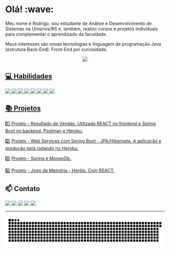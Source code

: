 <h1>Olá! :wave: </h1> 

Meu nome é Rodrigo, sou estudante de Análise e Desenvolvimento de Sistemas na Unisinos/RS e, também, realizo cursos e projetos individuais para complementar o aprendizado da faculdade.                                                                                                                                                              

Meus interesses são novas tecnologias e linguagem de programação Java (estrutura Back-End). Front-End por curiosidade.

<div align="center">
    
  <a href="https://github.com/rodrigoscalon">
  <img height="180em" src="https://github-readme-stats.vercel.app/api/top-langs/?username=rodrigoscalon&layout=compact&langs_count=7&theme=dracula"/>
  
</div> 
 
    
💻 **Habilidades** 
---

<div>
  
<img height="60em" src="https://cdn.jsdelivr.net/gh/devicons/devicon/icons/java/java-original-wordmark.svg"/>
<img height="60em" src="https://cdn.jsdelivr.net/gh/devicons/devicon/icons/spring/spring-original-wordmark.svg" />
<img height="60em" src="https://cdn.jsdelivr.net/gh/devicons/devicon/icons/mysql/mysql-original-wordmark.svg" />
<img height="60em" src="https://cdn.jsdelivr.net/gh/devicons/devicon/icons/postgresql/postgresql-original.svg" />
<img height="60em" src="https://cdn.jsdelivr.net/gh/devicons/devicon/icons/mongodb/mongodb-plain-wordmark.svg" />
<img height="60em" src="https://cdn.jsdelivr.net/gh/devicons/devicon/icons/heroku/heroku-plain.svg" />
<img height="60em" src="https://cdn.jsdelivr.net/gh/devicons/devicon/icons/intellij/intellij-original-wordmark.svg" />
<img height="60em" src="https://cdn.jsdelivr.net/gh/devicons/devicon/icons/vscode/vscode-original.svg" />


</div>

<div>
   
    
📚 **Projetos**
---

1️⃣ [Projeto - Resultado de Vendas. Utilizado REACT no frontend e Spring Boot no backend. Postman e Heroku.](https://github.com/RodrigoScalon/Projeto-STS-Vendas)
    
2️⃣ [Projeto - Web Services com Spring Boot - JPA/Hibernate. A aplicação e produção está rodando no Heroku.](https://github.com/RodrigoScalon/Projeto-Spring-Boot-Web-Services)
    
3️⃣ [Projeto - Spring e MongoDb.](https://github.com/RodrigoScalon/Projeto-Spring-Boot-Mongodb)
    
4️⃣ [Projeto - Jogo da Memória - Heróis. Com REACT.](https://github.com/RodrigoScalon/Jogo_Memoria_Herois)
    
    
📫 **Contato** 
---
  <div> 
  
  
  <a href = "mailto:rodrigoscalon@gmail.com"><img src="https://img.shields.io/badge/Gmail-D14836?style=for-the-badge&logo=gmail&logoColor=white" target="_blank"></a>
  <a href="http://linkedin.com/in/rodrigo-scalon" target="_blank"><img src="https://img.shields.io/badge/-LinkedIn-%230077B5?style=for-the-badge&logo=linkedin&logoColor=white" target="_blank"></a> 
  <a href="https://wa.me/5551997757026?text=Olá,%20meu%20amigo!" target="_blank"><img src="https://img.shields.io/badge/WhatsApp-25D366?style=for-the-badge&logo=whatsapp&logoColor=white"></a> 
  <a href="https://discord.gg/Rodrigo Scalon#7222" target="_blank"><img src="https://img.shields.io/badge/Discord-7289DA?style=for-the-badge&logo=discord&logoColor=white" target="_blank"></a> 
  <a href="https://instagram.com/rodrigoscalon" target="_blank"><img src="https://img.shields.io/badge/-Instagram-%23E4405F?style=for-the-badge&logo=instagram&logoColor=white" target="_blank"></a>
    

---

![snake gif](https://github.com/rodrigoscalon/rodrigoscalon/blob/output/github-contribution-grid-snake.svg)
  
  </div>

